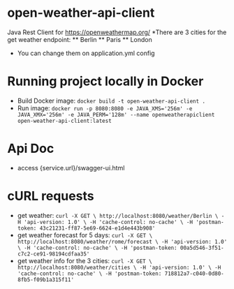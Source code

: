 # open-weather-api-client
Java Rest Client for https://openweathermap.org/
*There are 3 cities for the get weather endpoint:
** Berlin
** Paris
** London
* You can change them on application.yml config

# Running project locally in Docker
* Build Docker image: `docker build -t open-weather-api-client .`
* Run image: `docker run -p 8080:8080 -e JAVA_XMS='256m' -e JAVA_XMX='256m' -e JAVA_PERM='128m' --name openweatherapiclient open-weather-api-client:latest`

# Api Doc
* access {service.url}/swagger-ui.html

# cURL requests
* get weather:
`curl -X GET \
  http://localhost:8080/weather/Berlin \
  -H 'api-version: 1.0' \
  -H 'cache-control: no-cache' \
  -H 'postman-token: 43c21231-ff87-5e69-6624-e1d4e443b908'`
* get weather forecast for 5 days:
`curl -X GET \
  http://localhost:8080/weather/rome/forecast \
  -H 'api-version: 1.0' \
  -H 'cache-control: no-cache' \
  -H 'postman-token: 00a5d546-3f51-c7c2-ce91-98194cdfaa35'`
* get weather info for the 3 cities:
`curl -X GET \
  http://localhost:8080/weather/cities \
  -H 'api-version: 1.0' \
  -H 'cache-control: no-cache' \
  -H 'postman-token: 718812a7-c040-0d80-8fb5-f09b1a315f11'`
